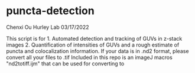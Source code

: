 # puncta-detection
Chenxi Ou Hurley Lab 03/17/2022

This script is for 1. Automated detection and tracking of GUVs in z-stack images 2. Quantification of intensities of GUVs and a rough estimate of puncta and colocalization information.
If your data is in .nd2 format, please convert all your files to .tif Included in this repo is an imageJ macros "nd2totiff.ijm" that can be used for converting to 
